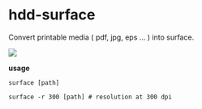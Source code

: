 hdd-surface
=====
Convert printable media ( pdf, jpg, eps … ) into surface.

![](https://i.vimeocdn.com/video/472992035_960.jpg)


**usage**

`surface [path]`

`surface -r 300 [path] # resolution at 300 dpi`
